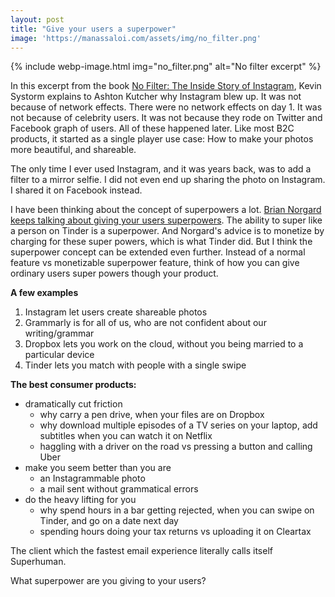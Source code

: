 ```yaml
---
layout: post
title: "Give your users a superpower"
image: 'https://manassaloi.com/assets/img/no_filter.png'
---
```


{% include webp-image.html img="no_filter.png" alt="No filter excerpt" %}

In this excerpt from the book [No Filter: The Inside Story of Instagram](https://www.goodreads.com/book/show/50772888-no-filter), Kevin Systorm explains to Ashton Kutcher why Instagram blew up. It was not because of network effects. There were no network effects on day 1. It was not because of celebrity users. It was not because they rode on Twitter and Facebook graph of users. All of these happened later. Like most B2C products, it started as a single player use case: How to make your photos more beautiful, and shareable.

The only time I ever used Instagram, and it was years back, was to add a filter to a mirror selfie. I did not even end up sharing the photo on Instagram. I shared it on Facebook instead.

I have been thinking about the concept of superpowers a lot. [Brian Norgard keeps talking about giving your users superpowers](https://manassaloi.com/2020/03/10/nomind-norgard.html). The ability to super like a person on Tinder is a superpower. And Norgard's advice is to monetize by charging for these super powers, which is what Tinder did. But I think the superpower concept can be extended even further. Instead of a normal feature vs monetizable superpower feature, think of how you can give ordinary users super powers though your product.

**A few examples**
1. Instagram let users create shareable photos
2. Grammarly is for all of us, who are not confident about our writing/grammar
3. Dropbox lets you work on the cloud, without you being married to a particular device
4. Tinder lets you match with people with a single swipe

**The best consumer products:**
- dramatically cut friction
  - why carry a pen drive, when your files are on Dropbox
  - why download multiple episodes of a TV series on your laptop, add subtitles when you can watch it on Netflix
  - haggling with a driver on the road vs pressing a button and calling Uber
- make you seem better than you are
  - an Instagrammable photo
  - a mail sent without grammatical errors
- do the heavy lifting for you
  - why spend hours in a bar getting rejected, when you can swipe on Tinder, and go on a date next day
  - spending hours doing your tax returns vs uploading it on Cleartax

The client which the fastest email experience literally calls itself Superhuman.

What superpower are you giving to your users?
